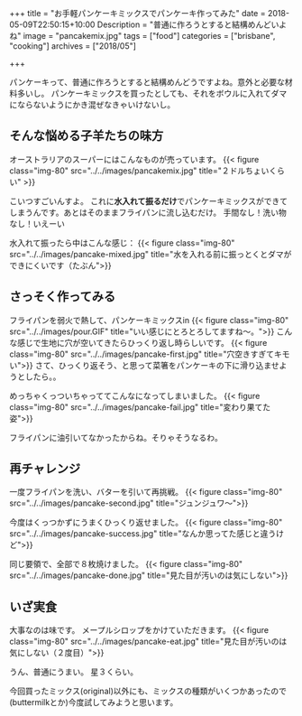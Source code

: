 +++
title = "お手軽パンケーキミックスでパンケーキ作ってみた"
date = 2018-05-09T22:50:15+10:00
Description = "普通に作ろうとすると結構めんどいよね"
image = "pancakemix.jpg"
tags = ["food"]
categories = ["brisbane", "cooking"]
archives = ["2018/05"]

+++

パンケーキって、普通に作ろうとすると結構めんどうですよね。意外と必要な材料多いし。
パンケーキミックスを買ったとしても、それをボウルに入れてダマにならないようにかき混ぜなきゃいけないし。

## そんな悩める子羊たちの味方
オーストラリアのスーパーにはこんなものが売っています。
{{< figure class="img-80" src="../../images/pancakemix.jpg" title="２ドルちょいくらい" >}}

こいつすごいんすよ。
これに**水入れて振るだけ**でパンケーキミックスができてしまうんです。あとはそのままフライパンに流し込むだけ。
手間なし！洗い物なし！いえーい

水入れて振ったら中はこんな感じ：
{{< figure class="img-80" src="../../images/pancake-mixed.jpg" title="水を入れる前に振っとくとダマができにくいです（たぶん">}}

## さっそく作ってみる
フライパンを弱火で熱して、パンケーキミックスin
{{< figure class="img-80" src="../../images/pour.GIF" title="いい感じにとろとろしてますね〜。">}}
こんな感じで生地に穴が空いてきたらひっくり返し時らしいです。
{{< figure class="img-80" src="../../images/pancake-first.jpg" title="穴空きすぎてキモい">}}
さて、ひっくり返そう、と思って菜箸をパンケーキの下に滑り込ませようとしたら。。

めっちゃくっついちゃっててこんなになってしまいました。
{{< figure class="img-80" src="../../images/pancake-fail.jpg" title="変わり果てた姿">}}

フライパンに油引いてなかったからね。そりゃそうなるわ。

## 再チャレンジ
一度フライパンを洗い、バターを引いて再挑戦。
{{< figure class="img-80" src="../../images/pancake-second.jpg" title="ジュンジュワ〜">}}

今度はくっつかずにうまくひっくり返せました。
{{< figure class="img-80" src="../../images/pancake-success.jpg" title="なんか思ってた感じと違うけど">}}

同じ要領で、全部で８枚焼けました。
{{< figure class="img-80" src="../../images/pancake-done.jpg" title="見た目が汚いのは気にしない">}}

## いざ実食
大事なのは味です。
メープルシロップをかけていただきます。
{{< figure class="img-80" src="../../images/pancake-eat.jpg" title="見た目が汚いのは気にしない（２度目）">}}

うん、普通にうまい。
星３くらい。

今回買ったミックス(original)以外にも、ミックスの種類がいくつかあったので(buttermilkとか)今度試してみようと思います。
